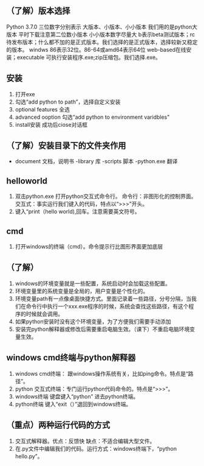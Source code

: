 ##  （了解）版本选择
Python 3.7.0
三位数字分别表示  大版本、小版本、小小版本
我们用的是python大版本
平时下载注意第二位数小版本
小小版本数字尽量大
b表示beta测试版本；rc待发布版本；什么都不加的是正式版本。我们选择的是正式版本，选择较新又稳定的版本。
windws 86表示32位。86-64或amd64表示64位
web-based在线安装；executable  可执行安装程序.exe;zip压缩包。我们选择.exe。
##    安装
1.   打开exe
2.    勾选“add python to path”，选择自定义安装
3.   optional features  全选
4.   advanced ooption 勾选“add  python to environment varidbles"
5.   install安装 成功后ciose对话框
##      （了解）安装目录下的文件夹作用
- document 文档，说明书
-library 库
-scripts 脚本
-python.exe  翻译

##    helloworld
1. 双击python.exe 打开python交互式命令行。	命令行：非图形化的控制界面。交互式：事实运行我们键入的代码，特点以“>>>”开头。
2. 键入“print（hello world),回车。注意需要英文符号。

##    cmd
1. 打开windows的终端（cmd）。命令提示行比图形界面更加底层

##    （了解）
1. windows的环境变量就是一些配置，系统启动时会加载这些配置。
2. 环境变量里的系统变量是全局的，用户变量是个性化的。
3. 环境变量path有一点像桌面快捷方式。里面记录着一些路径，分号分隔，当我们在命令行中执行一个xxx.exe程序的时候，系统会查找这些路径，有这个程序的时候就会调用。
4. 如果python安装时没有这个环境变量，为了方便我们需要手动添加
5. 安装完python解释器或修改后需要重启电脑生效。（课下）不重启电脑环境变量生效。



##   windows  cmd终端与python解释器
1. windows cmd终端：
跟windows操作系统有关，比如ping命令。特点是“路径”。
2. python 交互式终端：专门运行python代码命令的。特点是“>>>”。
3.  windows终端  键盘键入“python” 进去python终端。
4. python终端 键入“exit（）”退回到windows终端。

##   （重点）两种运行代码的方式
1.   交互式解释器。优点：反馈快  缺点：不适合编辑大型文件。
2.   在.py文件中编辑我们的代码。运行方式：windows终端下，“python hello.py”。
